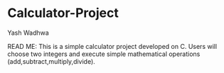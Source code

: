 # Calculator-Project
Yash Wadhwa

READ ME:
This is a simple calculator project developed on C. 
Users will choose two integers and execute simple mathematical operations (add,subtract,multiply,divide).
